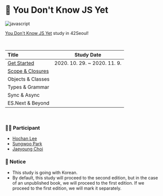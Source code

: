 # 🙅 You Don't Know JS Yet
![javascript](https://img.shields.io/badge/Javascript-YDNJSY-blue?logo=javascript)

[You Don't Know JS Yet](https://github.com/getify/You-Dont-Know-JS) study in 42Seoul!

<br>

| Title | Study Date | 
|:---|:---:|
| [Get Started](./1_Get_Started) | 2020. 10. 29. ~ 2020. 11. 9. |
| [Scope & Closures](./2_Scope_Closures) |  |
| Objects & Classes |  |
| Types & Grammar |  |
| Sync & Async |  |
| ES.Next & Beyond |  |

<br>

### 🧑‍💻 Participant
- [Hochan Lee](https://github.com/hochan222)
- [Sungwoo Park](https://github.com/cos18)
- [Jaeyoung Choi](https://github.com/ExtraMortals)

### 📢 Notice
- This study is going with Korean.
- By default, this study will proceed to the second edition, but in the case of an unpublished book, we will proceed to the first edition. If we proceed to the first edition, we will mark it separately.
